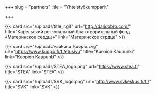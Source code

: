 +++
slug = "partners"
title = "Yhteistyökumppanit"

+++

<div class="cards-grid">

{{< card src="/uploads/title_r.gif" url="http://daridobro.com/" title="Карельский региональный благотворительный фонд «Материнское сердце»" link="Материнское сердце" >}}

{{< card src="/uploads/vaakuna_kuopio.svg" url="https://www.kuopio.fi/fi/etusivu" title="Kuopion Kaupunki" link="Kuopion Kaupunki" >}}

{{< card src="/uploads/STEA_logo.png" url="https://www.stea.fi" title="STEA" link="STEA" >}}

{{< card src="/uploads/SVK_logo.png" url="http://www.svkeskus.fi/fi/" title="SVK" link="SVK" >}}

</div>
